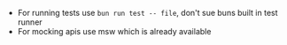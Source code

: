 - For running tests use `bun run test -- file`, don't sue buns built in test runner
- For mocking apis use msw which is already available
